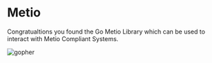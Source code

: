 # Metio 

Congratualtions you found the Go Metio Library which can be used to interact with Metio Compliant Systems.

![gopher](https://github.com/user-attachments/assets/5ff9115c-6c6c-404b-9a2a-dcc221f84479)
